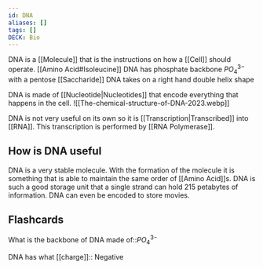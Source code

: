 ```yaml
---
id: DNA
aliases: []
tags: []
DECK: Bio
---
```

DNA is a [[Molecule]] that is the instructions on how a [[Cell]] should operate. [[Amino Acid#Isoleucine]]
DNA has phosphate backbone $PO^{3-}_4$ with a pentose [[Saccharide]]
DNA takes on a right hand double helix shape

DNA is made of [[Nucleotide|Nucleotides]] that encode everything that happens in the cell.
![[The-chemical-structure-of-DNA-2023.webp]]

DNA is not very useful on its own so it is [[Transcription|Transcribed]] into [[RNA]]. This transcription is performed by [[RNA Polymerase]].

## How is DNA useful
DNA is a very stable molecule. With the formation of the molecule it is something that is able to maintain the same order of [[Amino Acid]]s. DNA is such a good storage unit that a single strand can hold 215 petabytes of information. DNA can even be encoded to store movies.





## Flashcards
What is the backbone of DNA made of::$PO^{3-}_4$
<!--ID: 1692599410645-->

DNA has what [[charge]]:: Negative
<!--ID: 1692599410651-->
